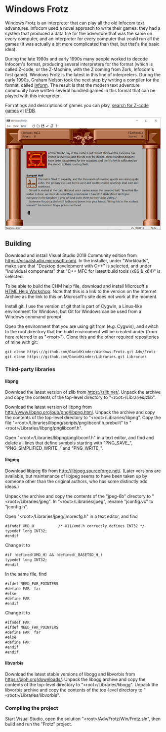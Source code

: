 # Windows Frotz

Windows Frotz is an interpreter that can play all the old Infocom text adventures. Infocom used a novel approach to write their games: they had a system that produced a data file for the adventure that was the same on every computer, and an interpreter for every computer that could run all the games (It was actually a bit more complicated than that, but that's the basic idea).

During the late 1980s and early 1990s many people worked to decode Infocom's format, producing several interpreters for the format (which is called Z-code, or the Z-Machine, with the Z coming from Zork, Infocom's first game). Windows Frotz is the latest in this line of interpreters. During the early 1990s, Graham Nelson took the next step by writing a compiler for the format, called [Inform](https://www.inform-fiction.org/). The result is that the modern text adventure community have written several hundred games in this format that can be played with this interpreter.

For ratings and descriptions of games you can play, [search for Z-code games](https://ifdb.org/search?sortby=rcu&searchfor=format%3AZ-Machine*) at [IFDB](https://ifdb.org/).

![Zork Zero](Zork0.png)

## Building

Download and install Visual Studio 2019 Community edition from https://visualstudio.microsoft.com/. In the installer, under "Workloads", make sure that "Desktop development with C++" is selected, and under "Individual components" that "C++ MFC for latest build tools (x86 & x64)" is selected.

To be able to build the CHM help file, download and install Microsoft's [HTML Help Workshop](https://web.archive.org/web/20200810052030/https://www.microsoft.com/en-us/download/confirmation.aspx?id=21138). Note that this is a link to the version on the Internet Archive as the link to this on Microsoft's site does not work at the moment.

Install git. I use the version of git that is part of Cygwin, a Linux-like environment for Windows, but Git for Windows can be used from a Windows command prompt.

Open the environment that you are using git from (e.g. Cygwin), and switch to the root directory that the build environment will be created under (from here referred to as "\<root>"). Clone this and the other required repositories of mine with git:
```
git clone https://github.com/DavidKinder/Windows-Frotz.git Adv/Frotz
git clone https://github.com/DavidKinder/Libraries.git Libraries
```

### Third-party libraries

#### libpng

Download the latest version of zlib from https://zlib.net/. Unpack the archive and copy the contents of the top-level directory to "\<root>/Libraries/zlib".

Download the latest version of libpng from http://www.libpng.org/pub/png/libpng.html. Unpack the archive and copy the contents of the top-level directory to "\<root>/Libraries/libpng". Copy the file "\<root>/Libraries/libpng/scripts/pnglibconf.h.prebuilt" to "\<root>/Libraries/libpng/pnglibconf.h".

Open "\<root>/Libraries/libpng/pnglibconf.h" in a text editor, and find and delete all lines that define symbols starting with "PNG_SAVE_", "PNG_SIMPLIFIED_WRITE_" and "PNG_WRITE_".

#### libjpeg

Download libjpeg 6b from http://libjpeg.sourceforge.net/. (Later versions are available, but maintenance of libjpeg seems to have been taken up by someone other than the original authors, who has some distinctly odd ideas.)

Unpack the archive and copy the contents of the "jpeg-6b" directory to "\<root>/Libraries/jpeg". In "\<root>/Libraries/jpeg", rename "jconfig.vc" to "jconfig.h".

Open "\<root>/Libraries/jpeg/jmorecfg.h" in a text editor, and find
```
#ifndef XMD_H			/* X11/xmd.h correctly defines INT32 */
typedef long INT32;
#endif
```
Change it to
```
#if !defined(XMD_H) && !defined(_BASETSD_H_)
typedef long INT32;
#endif
```
In the same file, find
```
#ifdef NEED_FAR_POINTERS
#define FAR  far
#else
#define FAR
#endif
```
Change it to
```
#ifndef FAR
#ifdef NEED_FAR_POINTERS
#define FAR  far
#else
#define FAR
#endif
#endif
```

#### libvorbis

Download the latest stable versions of libogg and libvorbis from https://xiph.org/downloads/. Unpack the libogg archive and copy the contents of the top-level directory to "\<root>/Libraries/libogg". Unpack the libvorbis archive and copy the contents of the top-level directory to "\<root>/Libraries/libvorbis".

### Compiling the project

Start Visual Studio, open the solution "\<root>/Adv/Frotz/Win/Frotz.sln", then build and run the "Frotz" project.
